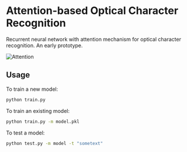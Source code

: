 # Attention-based Optical Character Recognition #

Recurrent neural network with attention mechanism for optical character recognition. An early prototype. 

![Attention](https://github.com/lightcaster/attention_ocr/raw/master/docs/example.png)

## Usage ##

To train a new model:
```bash
python train.py 
```
To train an existing model:
```bash
python train.py -m model.pkl
```
To test a model:
```bash
python test.py -m model -t "sometext"
```
